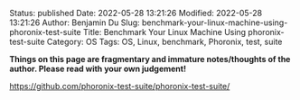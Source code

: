 Status: published
Date: 2022-05-28 13:21:26
Modified: 2022-05-28 13:21:26
Author: Benjamin Du
Slug: benchmark-your-linux-machine-using-phoronix-test-suite
Title: Benchmark Your Linux Machine Using phoronix-test-suite
Category: OS
Tags: OS, Linux, benchmark, Phoronix, test, suite

**Things on this page are fragmentary and immature notes/thoughts of the author. Please read with your own judgement!**


https://github.com/phoronix-test-suite/phoronix-test-suite/
